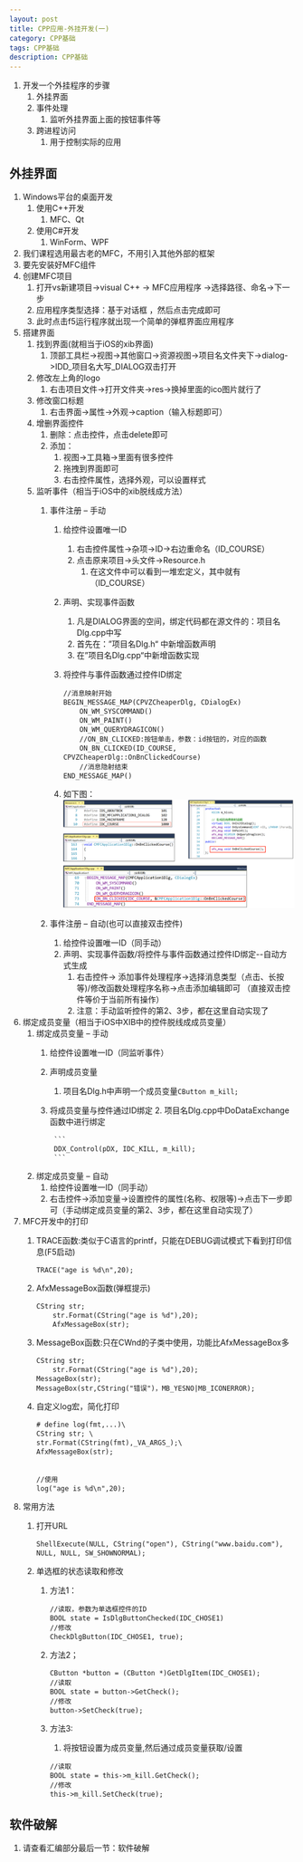 ```yaml
---
layout: post
title: CPP应用-外挂开发(一)
category: CPP基础
tags: CPP基础
description: CPP基础
---    
```


1. 开发一个外挂程序的步骤
    1. 外挂界面
    2. 事件处理
        1. 监听外挂界面上面的按钮事件等
    3. 跨进程访问
        1. 用于控制实际的应用

## 外挂界面
1. Windows平台的桌面开发
    1. 使用C++开发
        1. MFC、Qt
    2. 使用C#开发
        1. WinForm、WPF
2. 我们课程选用最古老的MFC，不用引入其他外部的框架
3. 要先安装好MFC组件
4. 创建MFC项目
    1. 打开vs新建项目->visual C++  -> MFC应用程序 ->选择路径、命名->下一步
    2. 应用程序类型选择：基于对话框 ，然后点击完成即可
    3. 此时点击f5运行程序就出现一个简单的弹框界面应用程序
5. 搭建界面
    1. 找到界面(就相当于iOS的xib界面)
        1. 顶部工具栏->视图->其他窗口->资源视图->项目名文件夹下->dialog->IDD_项目名大写_DIALOG双击打开
    2. 修改左上角的logo
        1. 右击项目文件->打开文件夹->res->换掉里面的ico图片就行了
    3. 修改窗口标题
        1. 右击界面->属性->外观->caption（输入标题即可）
    4. 增删界面控件
        1. 删除：点击控件，点击delete即可
        2. 添加：
            1. 视图->工具箱->里面有很多控件
            2. 拖拽到界面即可
            3. 右击控件属性，选择外观，可以设置样式
    5. 监听事件（相当于iOS中的xib脱线成方法）
        1. 事件注册 – 手动
            1. 给控件设置唯一ID
                1. 右击控件属性->杂项->ID->右边重命名（ID_COURSE）
                2. 点击原来项目->头文件->Resource.h
                    1. 在这文件中可以看到一堆宏定义，其中就有（ID_COURSE）
            2. 声明、实现事件函数
                1. 凡是DIALOG界面的空间，绑定代码都在源文件的：项目名Dlg.cpp中写
                2. 首先在：”项目名Dlg.h“ 中新增函数声明
                3. 在”项目名Dlg.cpp“中新增函数实现
            3. 将控件与事件函数通过控件ID绑定
                
                ```
                //消息映射开始
                BEGIN_MESSAGE_MAP(CPVZCheaperDlg, CDialogEx)
                	ON_WM_SYSCOMMAND()
                	ON_WM_PAINT()
                	ON_WM_QUERYDRAGICON()
                	//ON_BN_CLICKED:按钮单击，参数：id按钮的，对应的函数
                	ON_BN_CLICKED(ID_COURSE, CPVZCheaperDlg::OnBnClickedCourse)
                	//消息隐射结束
                END_MESSAGE_MAP()
                ```
            4. 如下图：
                ![图1](https://raw.githubusercontent.com/zhoghua123/imgsBed/master/cpp31.png)
                
        2. 事件注册 – 自动(也可以直接双击控件)
            1. 给控件设置唯一ID（同手动）
            2. 声明、实现事件函数/将控件与事件函数通过控件ID绑定--自动方式生成
                1. 右击控件-> 添加事件处理程序->选择消息类型（点击、长按等)/修改函数处理程序名称->点击添加编辑即可 （直接双击控件等价于当前所有操作）  
                2. 注意：手动监听控件的第2、3步，都在这里自动实现了 
6. 绑定成员变量（相当于iOS中XIB中的控件脱线成成员变量）
    1. 绑定成员变量 – 手动
        1. 给控件设置唯一ID（同监听事件）
        2. 声明成员变量
            1. 项目名Dlg.h中声明一个成员变量`CButton m_kill;`
        3. 将成员变量与控件通过ID绑定
            2. 项目名Dlg.cpp中DoDataExchange函数中进行绑定
                
                ```
                DDX_Control(pDX, IDC_KILL, m_kill);
                ```
    2. 绑定成员变量 – 自动
        1. 给控件设置唯一ID（同手动）
        2. 右击控件->添加变量->设置控件的属性(名称、权限等)->点击下一步即可（手动绑定成员变量的第2、3步，都在这里自动实现了） 
7. MFC开发中的打印
    1. TRACE函数:类似于C语言的printf，只能在DEBUG调试模式下看到打印信息(F5启动)
        
        ```
        TRACE("age is %d\n",20);
        ```
    2. AfxMessageBox函数(弹框提示)
        
        ```
        CString str;
        	str.Format(CString("age is %d"),20);
        	AfxMessageBox(str);
        ```
    3. MessageBox函数:只在CWnd的子类中使用，功能比AfxMessageBox多
        
        ```
        CString str;
        	str.Format(CString("age is %d"),20);
        MessageBox(str);
        MessageBox(str,CString("错误")，MB_YESNO|MB_ICONERROR);
        ```
    4. 自定义log宏，简化打印
        
        ```
        # define log(fmt,...)\
        CString str; \
        str.Format(CString(fmt),_VA_ARGS_);\
        AfxMessageBox(str);
        
        
        //使用
        log("age is %d\n",20);
        ```
8. 常用方法
    1. 打开URL
    
        ```
        ShellExecute(NULL, CString("open"), CString("www.baidu.com"), NULL, NULL, SW_SHOWNORMAL);
        ```
    2. 单选框的状态读取和修改 
        1. 方法1：
            
            ```
            //读取，参数为单选框控件的ID
            BOOL state = IsDlgButtonChecked(IDC_CHOSE1)
            //修改
            CheckDlgButton(IDC_CHOSE1, true);
            ```
        2. 方法2；
            
            ```
            CButton *button = (CButton *)GetDlgItem(IDC_CHOSE1);
            //读取
            BOOL state = button->GetCheck();
            //修改
            button->SetCheck(true);
            ```
        3. 方法3:
            1. 将按钮设置为成员变量,然后通过成员变量获取/设置
            
            ```
            //读取
            BOOL state = this->m_kill.GetCheck();
            //修改
            this->m_kill.SetCheck(true);
            ```
  
## 软件破解 
1. 请查看汇编部分最后一节：软件破解

        
 


